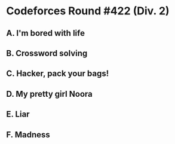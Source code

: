 # Codeforces Round #422 (Div. 2)

## A. I'm bored with life


## B. Crossword solving


## C. Hacker, pack your bags!


## D. My pretty girl Noora


## E. Liar


## F. Madness

